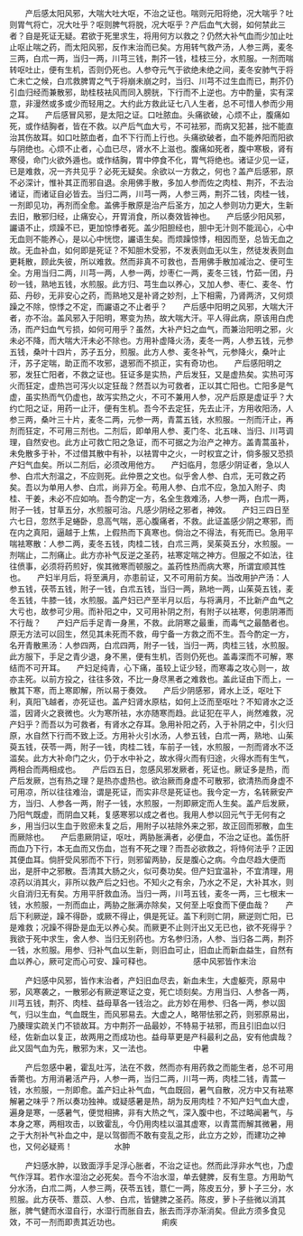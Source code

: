 <!-- { "loadSidebar": true } -->
　　产后感太阳风邪，大喘大吐大呕，不治之证也。喘则元阳将绝，况大喘乎？吐则胃气将亡，况大吐乎？呕则脾气将脱，况大呕乎？产后血气大弱，如何禁此三者？自是死证无疑。君欲于死里求生，将用何方以救之？仍然大补气血而少加止吐止呕止喘之药，而太阳风邪，反作末治而已矣。方用转气救产汤，人参三两，麦冬三两，白朮一两，当归一两，川芎三钱，荆芥一钱，桂枝三分，水煎服。一剂而喘转呕吐止，便有生机，否则仍死也。人参夺元气于欲绝未绝之间，麦冬安肺气于将亡未亡之候，白朮救脾胃之气于将崩未崩之时，当归、川芎不过生血而已，荆芥仍引血归经而兼散邪，助桂枝袪风而同入膀胱，下行而不上逆也。方中酌量，实有深意，非漫然或多或少而轻用之。大约此方救此证七八人生者，总不可惜人参而少用之耳。　　产后感冒风邪，是太阳之证。口吐脓血。头痛欲破，心烦不止，腹痛如死，或作结胸者，皆在不救。以产后气血大亏，不可袪邪，而病又犯甚，拙不能直治其伤故耳。如口吐脓血者，血不下行而上行也。头痛欲破者，血不能养阳而阳欲与阴绝也。心烦不止者，心血已尽，肾水不上滋也。腹痛如死者，腹中寒极，肾有寒侵，命门火欲外遁也。或作结胸，胃中停食不化，胃气将绝也。诸证少见一证，已是难救，况一齐共见乎？必死无疑矣。余欲以一方救之，何也？盖产后感邪，原不必深计，惟补其正而邪自退。余用佛手散，多加人参而佐之肉桂、荆芥，不去治诸证，而诸证自必皆去。当归二两，川芎一两，人参三两，荆芥二钱，肉桂一钱，一剂即见功，再剂而全愈。盖佛手散原是治产后圣方，加之人参则功力更大，生新去旧，散邪归经，止痛安心，开胃消食，所以奏效皆神也。　　产后感少阳风邪，讝语不止，烦躁不已，更加惊悸者死。盖少阳胆经也，胆中无汁则不能润心，心中无血则不能养心，是以心中恍惚，讝语生矣。而烦躁惊悸，相因而至，总皆无血之故。无血补血，如何即是死证？不知胆木受邪，不发表则血无以生，然徒发表则血更耗散，顾此失彼，所以难救。然而非真不可救也，吾用佛手散加减治之、便可生全。方用当归二两，川芎一两，人参一两，炒枣仁一两，麦冬三钱，竹茹一团，丹砂一钱，熟地五钱，水煎服。此方归、芎生血以养心，又加人参、枣仁、麦冬、竹茹、丹砂，无非安心之药，而熟地又是补肾之妙剂，上下相需，乃肾两济，又何烦躁之不除，惊悸之不定，而讝语之不止者乎？　　产后感中阳明之风邪，大喘大汗者，亦不治。盖风邪入于阳明，寒变为热，故大喘大汗。平人得此病，原该用白虎汤，而产妇血气亏损，如何可用乎？虽然，大补产妇之血气，而兼治阳明之邪，火未必不降，而大喘大汗未必不除也。方用补虚降火汤，麦冬一两，人参五钱，元参五钱，桑叶十四片，苏子五分，煎服。此方人参、麦冬补气，元参降火，桑叶止汗，苏子定喘，助正而不攻邪，退邪而不损正，实有奇功也。　　产后感阳明之邪，发狂亡阳者，不救之证也。狂证多是实热，产后发狂，又是虚热矣。实热可泻火而狂定，虚热岂可泻火以定狂哉？然吾以为可救者，正以其亡阳也。亡阳多是气虚，虽实热而气仍虚也，故泻实热之火，不可不兼用人参，况产后原是虚证乎？大约亡阳之证，用药一止汗，便有生机。吾今不去定狂，先去止汗，方用收阳汤，人参三两，桑叶三十片，麦冬二两，元参一两，青蒿五钱，水煎服。一剂而汗止，再剂而狂定，不可用三剂也。二剂后，即单用人参、麦门冬、北五味、当归、川芎调理，自然安也。此方止可救亡阳之急证，而不可据之为治产之神方。盖青蒿虽补，未免散多于补，不过借其散中有补，以袪胃中之火，一时权宜之计，倘多服又恐损产妇气血矣。所以二剂后，必须改用他方。　　产妇临月，忽感少阴证者，急以人参、白朮大剂温之，不应则死。此仲景之文也。似乎舍人参、白朮，无可救之药矣。吾以为单用人参、白朮，尚非万全。苟用人参、白朮不应，急加入附子、肉桂、干姜，未必不应如响。吾今酌定一方，名全生救难汤，人参一两，白朮一两，附子一钱，甘草五分，水煎服可治。凡感少阴经之邪者，神效。　　产妇三四日至六七日，忽然手足蜷卧，息高气喘，恶心腹痛者，不救。此证盖感少阴之寒邪，而在内之真阳，逼越于上焦，上假热而下真寒也。倘治之不得法，有死而已。急用平喘袪寒散：人参二两，麦冬五钱，肉桂二钱，白朮三两，吴茱萸五分，水煎服。一剂喘止，二剂痛止。此方亦补气反逆之圣药，袪寒定喘之神方。但服之不如法，往往偾事，必须将药煎好，俟其微寒而顿服之。盖药性热而病大寒，所谓宜顺其性也。　　产妇半月后，将至满月，亦患前证，又不可用前方矣。当改用护产汤：人参五钱，茯苓五钱，附子一钱，白朮五钱，当归一两，熟地一两，山茱萸五钱，麦冬五钱，牛膝一钱，水煎服。盖产妇已产至半月以后，与将满月，不比新产血气之大亏也，故参可少用。而补阳之中，又可用补阴之剂，有附子以袪寒，何患阴滞而不行哉？　　产妇产后手足青一身黑，不救。此阴寒之最重，而毒气之最酷者也。原无方法可以回生，然见其未死而不救，毋宁备一方救之而不生。吾今酌定一方，名开青散黑汤：人参四两，白朮四两，附子一钱，当归一两，肉桂三钱，水煎服。此方服下，手足之青少退，身不黑，便有生机，否则仍死也。盖毒深而不可解，寒结而不可开耳。　　产妇足纯青，心下痛，虽较上证少轻，而寒毒之攻心则一，故亦主死。以前方投之，往往多效，不比一身尽黑者之难救也。盖此证由下而上，一散其下寒，而上寒即解，所以易于奏效。　　产后少阴感邪，肾水上泛，呕吐下利，真阳飞越者，亦死证也。盖产妇肾水原枯，如何上泛而至呕吐？不知肾水之泛滥，因肾火之衰微也。火为寒所袪，水亦随寒而趋。此证犯在平人，尚然难救，况产妇乎？而吾以为可救者，有肾水之存耳。急用补阳之药，入于补阴之中，引火归原，水自然下行而不致上泛。方用补火引水汤，人参五钱，白朮一两，熟地、山茱萸五钱，茯苓一两，附子一钱，肉桂二钱，车前子一钱，水煎服，一剂而肾水不泛滥矣。此方大补命门之火，仍于水中补之，故水得火而有归途，火得水而有生气，两相合而两相成也。　　产后四五日，忽感风邪发厥者，死证也。厥证多是热，而产后发厥，岂有热之理？是热亦虚热也。欲治厥而身虚不可散邪，欲清热而身虚不可用凉，所以往往难治，谓是死证，而实非尽是死证也。我今定一方，名转厥安产方，当归、人参各一两，附子一钱，水煎服，一剂即厥定而人生矣。盖产后发厥，乃阳气既虚，而阴血又耗，复感寒邪以成之者也。我用人参以回元气于无何有之乡，用当归以生血于败瘀未复之后，用附子以袪除外来之邪，故正回而邪散，血生而厥除也。　　产后患厥阴证，呕吐，两胁胀满者，必便血，不治之证也。盖伤肝而血乃下行，本无血而又伤血，岂有不死之理？而吾必欲救之，将恃何法乎？正因其便血耳。倘肝受风邪而不下行，则邪留两胁，反是腹心之病。今血尽趋大便而出，是肝中之邪散。吾清其大肠之火，似可奏功矣。但产妇宜温补，不宜清理，用凉药以消其火，非所以救产后之妇也。不知火之有余，乃水之不足，大补其水，则火自消归无有矣。方用平肝救血汤。当归一两，川芎五钱，麦冬一两，三七根末一钱，水煎服，一剂而血止，两胁之胀满亦除矣，又何至上呕食而下便血哉？　　产后下利厥逆，躁不得卧，或厥不得止，俱是死证。盖下利则亡阴，厥逆则亡阳，已是难救；况躁不得卧是血无以养心矣。而厥更不止则汗出又无已也，欲不死得乎？我欲于死中求生，舍人参、当归无别药也。方名参归汤，人参、当归各二两，荆芥一钱，水煎服。用参、归补气血以生新，则旧血可止，旧血止而新血益生，自然有血以养心，厥可定而心可安、躁可释也。
　　　　　感中风邪皆作末治

　　产妇感中风邪，皆作末治者，产妇旧血尽去，新血未生，大虚躯壳，原易中邪，风寒袭之，一散邪必有厥逆寒证之变，死亡顷刻矣。方用当归、人参各一两，川芎五钱，荆芥、肉桂、益母草各一钱治之。此方妙在用参、归各一两，参以固气，归以生血，气血既生，而风邪易去。大虚之人，略带怯邪之药，则邪原易出，乃腠理实疏关门不锁故耳。方中荆芥一品最妙，不特易于袪邪，而且引旧血以归经，佐新血以复正，故两用之而成功也。益母草更是产科最利之品，安有他虞哉？此又固气血为先，散邪为末，又一法也。
　　　　　中暑

　　产后忽感中暑，霍乱吐泻，法在不救，然而亦有用药救之而能生者，总不可用香薷也。方用消暑活产丹，人参一两，当归二两，川芎一两，肉桂二钱，青蒿一钱，水煎服，一剂即愈。盖产妇止补气血，气血既回，暑气自散，况方中又有袪寒解暑之味乎？所以奏功独神。或疑感暑是热，胡为反用肉桂？不知产妇气血大虚，遍身是寒，一感暑气，便觉相拂，非有大热之气，深入腹中也，不过略闻暑气，与本身之寒，两相攻击，以致霍乱，今仍用肉桂以温其虚寒，以青蒿而解其微暑，用之于大剂补气补血之中，是以驾御而不敢有变乱之形，此立方之妙，而建功之神也，又何必疑焉！
　　　　　水肿

　　产妇感水肿，以致面浮手足浮心胀者，不治之证也。然而此浮非水气也，乃虚气作浮耳。若作水湿治之必死矣。吾今不治水湿，单去健脾，反有生意。方用助气分水汤，白朮二两，人参三两，茯苓五钱，薏仁一两，陈皮五分，萝卜子三分，水煎服。此方茯苓、薏苡、人参、白朮，皆健脾之圣药。陈皮，萝卜子些微以消其胀，脾气健而水湿自行，水湿行而胀自去，胀去而浮亦渐消矣。但此方须多食见效，不可一剂而即责其近功也。
　　　　　痢疾

